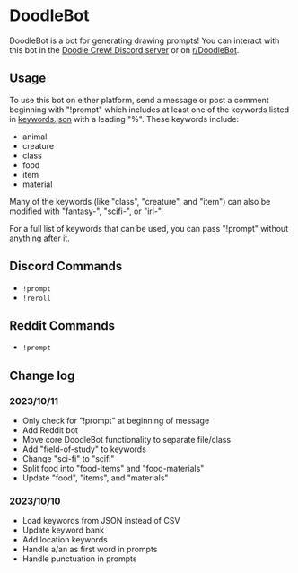 # DoodleBot
DoodleBot is a bot for generating drawing prompts! You can interact with
this bot in the [Doodle Crew! Discord server](https://discord.gg/kttkrUsk3Z)
or on [r/DoodleBot](https://reddit.com/r/DoodleBot).

## Usage
To use this bot on either platform, send a message or post a comment
beginning with "!prompt" which includes at least one of the keywords listed
in [keywords.json](keywords.json) with a leading "%". These keywords include:

- animal
- creature
- class
- food
- item
- material

Many of the keywords (like "class", "creature", and "item") can also be modified with "fantasy-", "scifi-",
or "irl-".

For a full list of keywords that can be used, you can pass "!prompt" without anything after it.

## Discord Commands
- `!prompt`
- `!reroll`

## Reddit Commands
- `!prompt`

## Change log
### 2023/10/11
- Only check for "!prompt" at beginning of message
- Add Reddit bot
- Move core DoodleBot functionality to separate file/class
- Add "field-of-study" to keywords
- Change "sci-fi" to "scifi"
- Split food into "food-items" and "food-materials"
- Update "food", "items", and "materials"

### 2023/10/10
- Load keywords from JSON instead of CSV
- Update keyword bank
- Add location keywords
- Handle a/an as first word in prompts
- Handle punctuation in prompts

